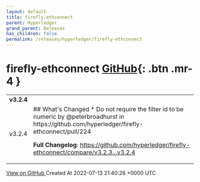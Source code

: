 ```yaml
---
layout: default
title: firefly-ethconnect
parent: Hyperledger
grand_parent: Releases
has_children: false
permalink: /releases/hyperledger/firefly-ethconnect
---
```


# firefly-ethconnect <span class="fs-3 right-align">[GitHub](https://github.com/hyperledger/firefly-ethconnect){: .btn .mr-4 }</span>


<div>
    <table>
        <tr>
            <td colspan="2">
                <b>
                    v3.2.4
                </b>
            </td>
        </tr>
        <tr>
            <td>
                <span class="chip">
                    v3.2.4
                </span>
            </td>
            <td>
                ## What's Changed
* Do not require the filter id to be numeric by @peterbroadhurst in https://github.com/hyperledger/firefly-ethconnect/pull/224


**Full Changelog**: https://github.com/hyperledger/firefly-ethconnect/compare/v3.2.3...v3.2.4
            </td>
        </tr>
    </table>
    <a href="https://github.com/hyperledger/firefly-ethconnect/releases/tag/v3.2.4" class=".btn">
        View on GitHub
    </a>
    <span class="right-align">
        Created At 2022-07-13 21:40:28 +0000 UTC
    </span>
</div>

